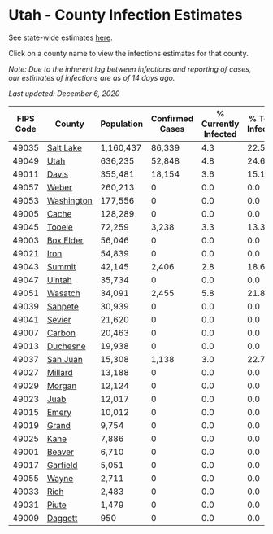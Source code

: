 # Utah - County Infection Estimates

See state-wide estimates [here](/infections/us-ut).

Click on a county name to view the infections estimates for that county.

*Note: Due to the inherent lag between infections and reporting of cases, our estimates of infections are as of 14 days ago.*

*Last updated: December 6, 2020*

|   FIPS Code |                   County |   Population |   Confirmed Cases |   % Currently Infected |   % Total Infected |
|-------------|--------------------------|--------------|-------------------|------------------------|--------------------|
|       49035 |   [Salt Lake](salt-lake) |    1,160,437 |            86,339 |                    4.3 |               22.5 |
|       49049 |             [Utah](utah) |      636,235 |            52,848 |                    4.8 |               24.6 |
|       49011 |           [Davis](davis) |      355,481 |            18,154 |                    3.6 |               15.1 |
|       49057 |           [Weber](weber) |      260,213 |                 0 |                    0.0 |                0.0 |
|       49053 | [Washington](washington) |      177,556 |                 0 |                    0.0 |                0.0 |
|       49005 |           [Cache](cache) |      128,289 |                 0 |                    0.0 |                0.0 |
|       49045 |         [Tooele](tooele) |       72,259 |             3,238 |                    3.3 |               13.3 |
|       49003 |   [Box Elder](box-elder) |       56,046 |                 0 |                    0.0 |                0.0 |
|       49021 |             [Iron](iron) |       54,839 |                 0 |                    0.0 |                0.0 |
|       49043 |         [Summit](summit) |       42,145 |             2,406 |                    2.8 |               18.6 |
|       49047 |         [Uintah](uintah) |       35,734 |                 0 |                    0.0 |                0.0 |
|       49051 |       [Wasatch](wasatch) |       34,091 |             2,455 |                    5.8 |               21.8 |
|       49039 |       [Sanpete](sanpete) |       30,939 |                 0 |                    0.0 |                0.0 |
|       49041 |         [Sevier](sevier) |       21,620 |                 0 |                    0.0 |                0.0 |
|       49007 |         [Carbon](carbon) |       20,463 |                 0 |                    0.0 |                0.0 |
|       49013 |     [Duchesne](duchesne) |       19,938 |                 0 |                    0.0 |                0.0 |
|       49037 |     [San Juan](san-juan) |       15,308 |             1,138 |                    3.0 |               22.7 |
|       49027 |       [Millard](millard) |       13,188 |                 0 |                    0.0 |                0.0 |
|       49029 |         [Morgan](morgan) |       12,124 |                 0 |                    0.0 |                0.0 |
|       49023 |             [Juab](juab) |       12,017 |                 0 |                    0.0 |                0.0 |
|       49015 |           [Emery](emery) |       10,012 |                 0 |                    0.0 |                0.0 |
|       49019 |           [Grand](grand) |        9,754 |                 0 |                    0.0 |                0.0 |
|       49025 |             [Kane](kane) |        7,886 |                 0 |                    0.0 |                0.0 |
|       49001 |         [Beaver](beaver) |        6,710 |                 0 |                    0.0 |                0.0 |
|       49017 |     [Garfield](garfield) |        5,051 |                 0 |                    0.0 |                0.0 |
|       49055 |           [Wayne](wayne) |        2,711 |                 0 |                    0.0 |                0.0 |
|       49033 |             [Rich](rich) |        2,483 |                 0 |                    0.0 |                0.0 |
|       49031 |           [Piute](piute) |        1,479 |                 0 |                    0.0 |                0.0 |
|       49009 |       [Daggett](daggett) |          950 |                 0 |                    0.0 |                0.0 |